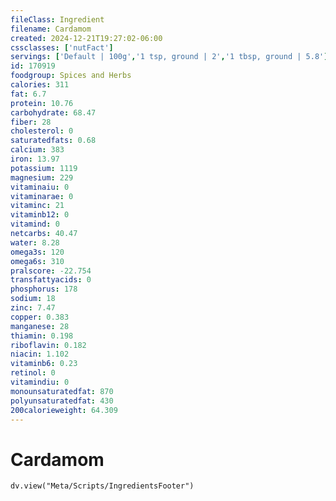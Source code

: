```yaml
---
fileClass: Ingredient
filename: Cardamom
created: 2024-12-21T19:27:02-06:00
cssclasses: ['nutFact']
servings: ['Default | 100g','1 tsp, ground | 2','1 tbsp, ground | 5.8']
id: 170919
foodgroup: Spices and Herbs
calories: 311
fat: 6.7
protein: 10.76
carbohydrate: 68.47
fiber: 28
cholesterol: 0
saturatedfats: 0.68
calcium: 383
iron: 13.97
potassium: 1119
magnesium: 229
vitaminaiu: 0
vitaminarae: 0
vitaminc: 21
vitaminb12: 0
vitamind: 0
netcarbs: 40.47
water: 8.28
omega3s: 120
omega6s: 310
pralscore: -22.754
transfattyacids: 0
phosphorus: 178
sodium: 18
zinc: 7.47
copper: 0.383
manganese: 28
thiamin: 0.198
riboflavin: 0.182
niacin: 1.102
vitaminb6: 0.23
retinol: 0
vitamindiu: 0
monounsaturatedfat: 870
polyunsaturatedfat: 430
200calorieweight: 64.309
---
```


# Cardamom

```dataviewjs
dv.view("Meta/Scripts/IngredientsFooter")
```